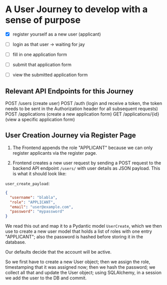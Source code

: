 # A User Journey to develop with a sense of purpose

- [x] register yourself as a new user (applicant)
- [ ] login as that user -> waiting for jay
- [ ] fill in one application form
- [ ] submit that application form
- [ ] view the submitted application form


## Relevant API Endpoints for this Journey

POST /users (create user)
POST /auth (login and receive a token, the token needs to be sent in the Authorization header for all subsequent requests)
POST /applications (create a new application form)
GET /applications/{id} (view a specific application form)


## User Creation Journey via Register Page

1. The Frontend appends the role "APPLICANT" because we can only register applicants via the register page.

2. Frontend creates a new user request by sending a POST request to the backend API endpoint `/users/` with user details as JSON payload.
This is what it should look like:

`user_create_payload`:

```json
{
  "username": "blabla",
  "role": "APPLICANT",
  "email": "user@example.com",
  "password": "mypassword"
}
```

We read this out and map it to a Pydantic model `UserCreate`, which we then use to create a new user model that holds a list of roles with one entry "APPLICANT"; also the password is hashed before storing it in the database.

Our defaults decide that the account will be active.

So we first have to create a new User object;
then we assign the role, timestamping that it was assigned now;
then we hash the password;
we collect all that and update the User object;
using SQLAlchemy, in a session we add the user to the DB and commit.
